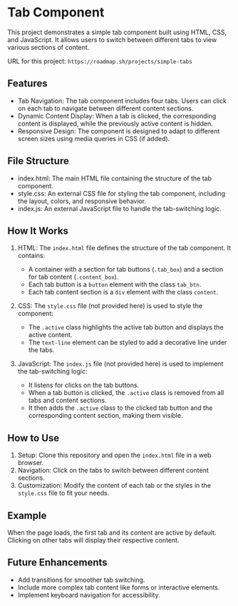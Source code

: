 # Tab Component

This project demonstrates a simple tab component built using HTML, CSS, and JavaScript. It allows users to switch between different tabs to view various sections of content.

URL for this project: `https://roadmap.sh/projects/simple-tabs`

## Features

- Tab Navigation: The tab component includes four tabs. Users can click on each tab to navigate between different content sections.
- Dynamic Content Display: When a tab is clicked, the corresponding content is displayed, while the previously active content is hidden.
- Responsive Design: The component is designed to adapt to different screen sizes using media queries in CSS (if added).

## File Structure

- index.html: The main HTML file containing the structure of the tab component.
- style.css: An external CSS file for styling the tab component, including the layout, colors, and responsive behavior.
- index.js: An external JavaScript file to handle the tab-switching logic.

## How It Works

1. HTML: The `index.html` file defines the structure of the tab component. It contains:
   - A container with a section for tab buttons (`.tab_box`) and a section for tab content (`.content_box`).
   - Each tab button is a `button` element with the class `tab_btn`.
   - Each tab content section is a `div` element with the class `content`.

2. CSS: The `style.css` file (not provided here) is used to style the component:
   - The `.active` class highlights the active tab button and displays the active content.
   - The `text-line` element can be styled to add a decorative line under the tabs.
  
3. JavaScript: The `index.js` file (not provided here) is used to implement the tab-switching logic:
   - It listens for clicks on the tab buttons.
   - When a tab button is clicked, the `.active` class is removed from all tabs and content sections.
   - It then adds the `.active` class to the clicked tab button and the corresponding content section, making them visible.

## How to Use

1. Setup: Clone this repository and open the `index.html` file in a web browser.
2. Navigation: Click on the tabs to switch between different content sections.
3. Customization: Modify the content of each tab or the styles in the `style.css` file to fit your needs.

## Example

When the page loads, the first tab and its content are active by default. Clicking on other tabs will display their respective content.

## Future Enhancements

- Add transitions for smoother tab switching.
- Include more complex tab content like forms or interactive elements.
- Implement keyboard navigation for accessibility.
